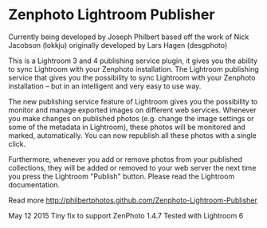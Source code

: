 Zenphoto Lightroom Publisher
============================
Currently being developed by Joseph Philbert based off the work of Nick Jacobson (lokkju) originally developed by Lars Hagen (desgphoto)

This is a Lightroom 3 and 4 publishing service plugin, it gives you the ability to sync Lightroom with your Zenphoto installation.
The Lightroom publishing service that gives you the possibility to sync Lightroom with your Zenphoto installation – but in an intelligent and very easy to use way.

The new publishing service feature of Lightroom gives you the possibility to monitor and manage exported images on different web services. Whenever you make changes on published photos (e.g. change the image settings or some of the metadata in Lightroom), these photos will be monitored and marked, automatically. You can now republish all these photos with a single click.

Furthermore, whenever you add or remove photos from your published collections, they will be added or removed to your web server the next time you press the Lightroom "Publish" button. Please read the Lightroom documentation.


 Read more
http://philbertphotos.github.com/Zenphoto-Lightroom-Publisher

May 12 2015
Tiny fix to support ZenPhoto 1.4.7
Tested with Lightroom 6